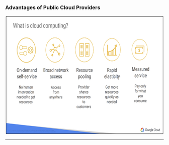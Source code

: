 ### Advantages of Public Cloud Providers

<img src="https://raw.githubusercontent.com/stefanhansatos/gitpitch-template/GCP_Atos_101/assets/image/cloud-advantages.png" alt="What is cloud computing" height="380"/>

---